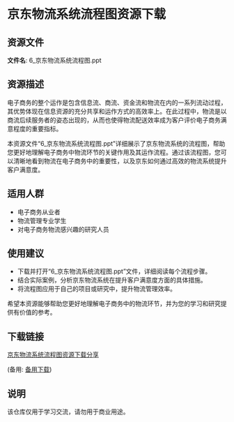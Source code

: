 # 京东物流系统流程图资源下载

## 资源文件

**文件名**: 6_京东物流系统流程图.ppt

## 资源描述

电子商务的整个运作是包含信息流、商流、资金流和物流在内的一系列流动过程，其优势体现在信息资源的充分共享和运作方式的高效率上。在此过程中，物流是以商流后续服务者的姿态出现的，从而也使得物流配送效率成为客户评价电子商务满意程度的重要指标。

本资源文件“6_京东物流系统流程图.ppt”详细展示了京东物流系统的流程图，帮助您更好地理解电子商务中物流环节的关键作用及其运作流程。通过该流程图，您可以清晰地看到物流在电子商务中的重要性，以及京东如何通过高效的物流系统提升客户满意度。

## 适用人群

- 电子商务从业者
- 物流管理专业学生
- 对电子商务物流感兴趣的研究人员

## 使用建议

- 下载并打开“6_京东物流系统流程图.ppt”文件，详细阅读每个流程步骤。
- 结合实际案例，分析京东物流系统在提升客户满意度方面的具体措施。
- 将流程图应用于自己的项目或研究中，提升物流管理效率。

希望本资源能够帮助您更好地理解电子商务中的物流环节，并为您的学习和研究提供有价值的参考。

## 下载链接
[京东物流系统流程图资源下载分享](https://pan.quark.cn/s/9feb7a661d8d) 

(备用: [备用下载](https://pan.baidu.com/s/1CZCXJOnG-OJStWzmol35kA?pwd=1234))

## 说明

该仓库仅用于学习交流，请勿用于商业用途。

